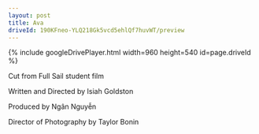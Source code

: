 ```yaml
---
layout: post
title: Ava
driveId: 190KFneo-YLQ218Gk5vcd5ehlQf7huvWT/preview 
---
```




{% include googleDrivePlayer.html width=960 height=540 id=page.driveId %}

Cut from Full Sail student film

Written and Directed by Isiah Goldston

Produced by Ngân Nguyễn

Director of Photography by Taylor Bonin
